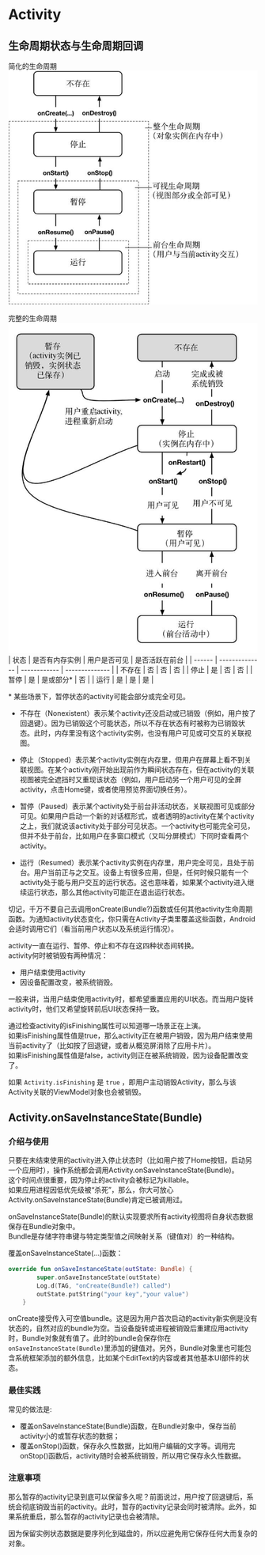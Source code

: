 # Activity

## 生命周期状态与生命周期回调

简化的生命周期
![简化的生命周期](activity_lifecycle.jfif)

完整的生命周期
![完整的生命周期](activity_lifecycle_accurate.jfif)
| 状态   | 是否有内存实例 | 用户是否可见 | 是否活跃在前台 |
| ------ | -------------- | ------------ | -------------- |
| 不存在 | 否             | 否           | 否             |
| 停止   | 是             | 否           | 否             |
| 暂停   | 是             | 是或部分*    | 否             |
| 运行   | 是             | 是           | 是             |

\* 某些场景下，暂停状态的activity可能会部分或完全可见。

- 不存在（Nonexistent）表示某个activity还没启动或已销毁（例如，用户按了回退键）。因为已销毁这个可能状态，所以不存在状态有时被称为已销毁状态。此时，内存里没有这个activity实例，也没有用户可见或可交互的关联视图。

- 停止（Stopped）表示某个activity实例在内存里，但用户在屏幕上看不到关联视图。在某个activity刚开始出现前作为瞬间状态存在，但在activity的关联视图被完全遮挡时又重现该状态（例如，用户启动另一个用户可见的全屏activity，点击Home键，或者使用预览界面切换任务）。

- 暂停（Paused）表示某个activity处于前台非活动状态，关联视图可见或部分可见。如果用户启动一个新的对话框形式，或者透明的activity在某个activity之上，我们就说该activity处于部分可见状态。一个activity也可能完全可见，但并不处于前台，比如用户在多窗口模式（又叫分屏模式）下同时查看两个activity。

- 运行（Resumed）表示某个activity实例在内存里，用户完全可见，且处于前台。用户当前正与之交互。设备上有很多应用，但是，任何时候只能有一个activity处于能与用户交互的运行状态。这也意味着，如果某个activity进入继续运行状态，那么其他activity可能正在退出运行状态。

切记，千万不要自己去调用onCreate(Bundle?)函数或任何其他activity生命周期函数。为通知activity状态变化，你只需在Activity子类里覆盖这些函数，Android会适时调用它们（看当前用户状态以及系统运行情况）。

activity一直在运行、暂停、停止和不存在这四种状态间转换。  
activity何时被销毁有两种情况：

- 用户结束使用activity
- 因设备配置改变，被系统销毁。

一般来讲，当用户结束使用activity时，都希望重置应用的UI状态。而当用户旋转activity时，他们又希望旋转前后UI状态保持一致。

通过检查activity的isFinishing属性可以知道哪一场景正在上演。  
如果isFinishing属性值是true，那么activity正在被用户销毁，因为用户结束使用当前activity了（比如按了回退键，或者从概览屏消除了应用卡片）。  
如果isFinishing属性值是false，activity则正在被系统销毁，因为设备配置改变了。

如果 `Activity.isFinishing` 是 `true` ，即用户主动销毁Activity，那么与该Activity关联的ViewModel对象也会被销毁。

## Activity.onSaveInstanceState(Bundle)

### 介绍与使用

只要在未结束使用的activity进入停止状态时（比如用户按了Home按钮，启动另一个应用时），操作系统都会调用Activity.onSaveInstanceState(Bundle)。  
这个时间点很重要，因为停止的activity会被标记为killable。  
如果应用进程因低优先级被“杀死”，那么，你大可放心Activity.onSaveInstanceState(Bundle)肯定已被调用过。

onSaveInstanceState(Bundle)的默认实现要求所有activity视图将自身状态数据保存在Bundle对象中。  
Bundle是存储字符串键与特定类型值之间映射关系（键值对）的一种结构。

覆盖onSaveInstanceState(...)函数：

```kotlin
override fun onSaveInstanceState(outState: Bundle) {
        super.onSaveInstanceState(outState)
        Log.d(TAG, "onCreate(Bundle?) called")
        outState.putString("your key","your value")
    }
```

onCreate接受传入可空值bundle。这是因为用户首次启动的activity新实例是没有状态的，自然对应的bundle为空。当设备旋转或进程被销毁后重建应用activity时，Bundle对象就有值了。此时的bundle会保存你在`onSaveInstanceState(Bundle)`里添加的键值对。另外，Bundle对象里也可能包含系统框架添加的额外信息，比如某个EditText的内容或者其他基本UI部件的状态。

### 最佳实践

常见的做法是:

- 覆盖onSaveInstanceState(Bundle)函数，在Bundle对象中，保存当前activity小的或暂存状态的数据；
- 覆盖onStop()函数，保存永久性数据，比如用户编辑的文字等。调用完onStop()函数后，activity随时会被系统销毁，所以用它保存永久性数据。

### 注意事项

那么暂存的activity记录到底可以保留多久呢？前面说过，用户按了回退键后，系统会彻底销毁当前的activity。此时，暂存的activity记录会同时被清除。此外，如果系统重启，那么暂存的activity记录也会被清除。

因为保留实例状态数据是要序列化到磁盘的，所以应避免用它保存任何大而复杂的对象。
